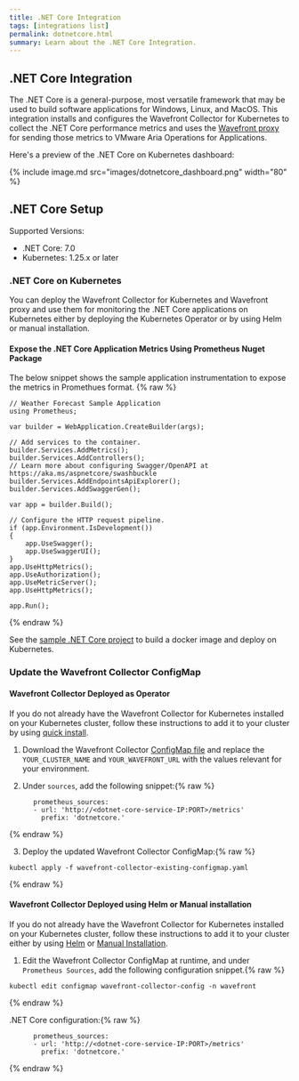 ```yaml
---
title: .NET Core Integration
tags: [integrations list]
permalink: dotnetcore.html
summary: Learn about the .NET Core Integration.
---
```

## .NET Core Integration

The .NET Core is a general-purpose, most versatile framework that may be used to build software applications for Windows, Linux, and MacOS.
This integration installs and configures the Wavefront Collector for Kubernetes to collect the .NET Core performance metrics and uses the [Wavefront proxy](https://docs.wavefront.com/proxies.html) for sending those metrics to VMware Aria Operations for Applications.

Here's a preview of the .NET Core on Kubernetes dashboard:

{% include image.md src="images/dotnetcore_dashboard.png" width="80" %}

## .NET Core Setup

Supported Versions:
- .NET Core: 7.0
- Kubernetes: 1.25.x or later

### .NET Core on Kubernetes

You can deploy the Wavefront Collector for Kubernetes and Wavefront proxy and use them for monitoring the .NET Core applications on Kubernetes either by deploying the Kubernetes Operator or by using Helm or manual installation.

#### Expose the .NET Core Application Metrics Using Prometheus Nuget Package

The below snippet shows the sample application instrumentation to expose the metrics in Promethues format.
{% raw %}
```
// Weather Forecast Sample Application
using Prometheus;

var builder = WebApplication.CreateBuilder(args);

// Add services to the container.
builder.Services.AddMetrics();
builder.Services.AddControllers();
// Learn more about configuring Swagger/OpenAPI at https://aka.ms/aspnetcore/swashbuckle
builder.Services.AddEndpointsApiExplorer();
builder.Services.AddSwaggerGen();

var app = builder.Build();

// Configure the HTTP request pipeline.
if (app.Environment.IsDevelopment())
{
    app.UseSwagger();
    app.UseSwaggerUI();
}
app.UseHttpMetrics();
app.UseAuthorization();
app.UseMetricServer();
app.UseHttpMetrics();

app.Run();
```
{% endraw %}

See the [sample .NET Core project](https://github.com/wavefrontHQ/integrations/blob/master/DotnetCoreSample/README.md) to build a docker image and deploy on Kubernetes.

### Update the Wavefront Collector ConfigMap

#### Wavefront Collector Deployed as Operator

  If you do not already have the Wavefront Collector for Kubernetes installed on your Kubernetes cluster, follow these instructions to add it to your cluster by using [quick install](https://docs.wavefront.com/kubernetes.html#kubernetes-quick-install-using-the-kubernetes-operator).

  1. Download the Wavefront Collector [ConfigMap file](https://raw.githubusercontent.com/wavefrontHQ/wavefront-operator-for-kubernetes/f0990bba35afafadf0cb85a700d5f2295889243a/deploy/kubernetes/scenarios/wavefront-collector-existing-configmap.yaml) and replace the `YOUR_CLUSTER_NAME` and `YOUR_WAVEFRONT_URL` with the values relevant for your environment.

  2. Under `sources`, add the following snippet:{% raw %}
  ```
        prometheus_sources:
        - url: 'http://<dotnet-core-service-IP:PORT>/metrics'
          prefix: 'dotnetcore.'
  ```
{% endraw %}

  3. Deploy the updated Wavefront Collector ConfigMap:{% raw %}
  ```
  kubectl apply -f wavefront-collector-existing-configmap.yaml
  ```
{% endraw %}

#### Wavefront Collector Deployed using Helm or Manual installation

  If you do not already have the Wavefront Collector for Kubernetes installed on your Kubernetes cluster, follow these instructions to add it to your cluster either by using [Helm](https://docs.wavefront.com/kubernetes.html#kubernetes-quick-install-using-helm) or [Manual Installation](https://docs.wavefront.com/kubernetes.html#kubernetes-manual-install).

  1. Edit the Wavefront Collector ConfigMap at runtime, and under `Prometheus Sources`, add the following configuration snippet.{% raw %}
  ```
  kubectl edit configmap wavefront-collector-config -n wavefront
  ```
{% endraw %}

  .NET Core configuration:{% raw %}
  ```
        prometheus_sources:
        - url: 'http://<dotnet-core-service-IP:PORT>/metrics'
          prefix: 'dotnetcore.'
  ```
{% endraw %}



